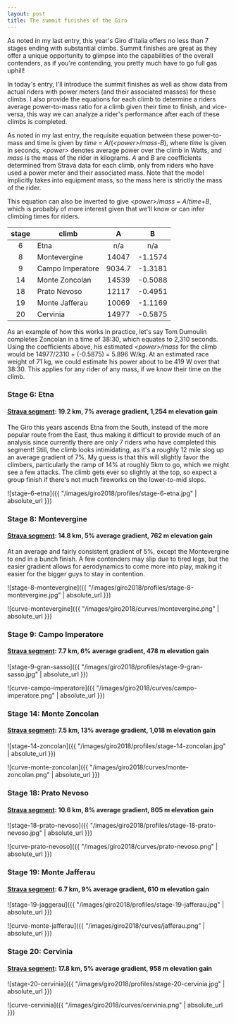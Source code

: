 ```yaml
---
layout: post
title: The summit finishes of the Giro
---
```


As noted in my last entry, this year's Giro d'Italia offers no less than 7 stages ending with substantial climbs. Summit finishes are great as they offer a unique opportunity to glimpse into the capabilities of the overall contenders, as if you're contending, you pretty much have to go full gas uphill! 

In today's entry, I'll introduce the summit finishes as well as show data from actual riders with power meters (and their associated masses) for these climbs. I also provide the equations for each climb to determine a riders average power-to-mass ratio for a climb given their time to finish, and vice-versa, this way we can analyze a rider's performance after each of these climbs is completed. 

As noted in my last entry, the requisite equation between these power-to-mass and time is given by *time* = *A*/(*\<power\>*/*mass*-*B*), where *time* is given in seconds, *\<power\>* denotes average power over the climb in Watts, and *mass* is the mass of the rider in kilograms. *A* and *B* are coefficients determined from Strava data for each climb, only from riders who have used a power meter and their associated mass. Note that the model implicitly takes into equipment mass, so the mass here is strictly the mass of the rider. 

This equation can also be inverted to give *\<power\>/mass* = *A*/*time*+*B*, which is probably of more interest given that we'll know or can infer climbing times for riders.

| **stage** | **climb**            | **A**    | **B**    |
| :--------:  | ----------------------- | :------------: | :------------: |
| 6     | Etna             | n/a | n/a |
| 8     | Montevergine     | 14047 | -1.1574 |
| 9     | Campo Imperatore | 9034.7 | -1.3181 |
| 14    | Monte Zoncolan   | 14539 | -0.5088 |
| 18    | Prato Nevoso     | 12117 | -0.4951 |
| 19    | Monte Jafferau   | 10069 | -1.1169 |
| 20    | Cervinia         | 14977 | -0.5875 |

As an example of how this works in practice, let's say Tom Dumoulin completes Zoncolan in a time of 38:30, which equates to 2,310 seconds. Using the coefficients above, his estimated *\<power\>/mass* for the climb would be 14977/2310 + (-0.5875) = 5.896 W/kg. At an estimated race weight of 71 kg, we could estimate his power about to be 419 W over that 38:30. This applies for any rider of any mass, if we know their time on the climb.

### Stage 6: Etna
#### [Strava segment](https://www.strava.com/segments/17456582): 19.2 km, 7% average gradient, 1,254 m elevation gain


The Giro this years ascends Etna from the South, instead of the more popular route from the East, thus making it difficult to provide much of an analysis since currently there are only 7 riders who have completed this segment! Still, the climb looks intimidating, as it's a roughly 12 mile slog up an average gradient of 7%. My guess is that this will slightly favor the climbers, particularly the ramp of 14% at roughly 5km to go, which we might see a few attacks. The climb gets ever so slightly at the top, so expect a group finish if there's not much fireworks on the lower-to-mid slops. 

![stage-6-etna]({{ "/images/giro2018/profiles/stage-6-etna.jpg" | absolute_url }})

### Stage 8: Montevergine
#### [Strava segment](https://www.strava.com/segments/8296241): 14.8 km, 5% average gradient, 762 m elevation gain

At an average and fairly consistent gradient of 5%, except the Montevergine to end in a bunch finish. A few contenders may slip due to tired legs, but the easier gradient allows for aerodynamics to come more into play, making it easier for the bigger guys to stay in contention.

![stage-8-montevergine]({{ "/images/giro2018/profiles/stage-8-montevergine.jpg" | absolute_url }})

![curve-montevergine]({{ "/images/giro2018/curves/montevergine.png" | absolute_url }})

### Stage 9: Campo Imperatore
#### [Strava segment](https://www.strava.com/segments/1607020): 7.7 km, 6% average gradient, 478 m elevation gain

![stage-9-gran-sasso]({{ "/images/giro2018/profiles/stage-9-gran-sasso.jpg" | absolute_url }})

![curve-campo-imperatore]({{ "/images/giro2018/curves/campo-imperatore.png" | absolute_url }})


### Stage 14: Monte Zoncolan
#### [Strava segment](https://www.strava.com/segments/657601): 7.5 km, 13% average gradient, 1,018 m elevation gain

![stage-14-zoncolan]({{ "/images/giro2018/profiles/stage-14-zoncolan.jpg" | absolute_url }})

![curve-monte-zoncolan]({{ "/images/giro2018/curves/monte-zoncolan.png" | absolute_url }})


### Stage 18: Prato Nevoso
#### [Strava segment](https://www.strava.com/segments/1747235): 10.6 km, 8% average gradient, 805 m elevation gain

![stage-18-prato-nevoso]({{ "/images/giro2018/profiles/stage-18-prato-nevoso.jpg" | absolute_url }})

![curve-prato-nevoso]({{ "/images/giro2018/curves/prato-nevoso.png" | absolute_url }})

### Stage 19: Monte Jafferau
#### [Strava segment](https://www.strava.com/segments/4106767): 6.7 km, 9% average gradient, 610 m elevation gain

![stage-19-jaggerau]({{ "/images/giro2018/profiles/stage-19-jafferau.jpg" | absolute_url }})

![curve-monte-jafferau]({{ "/images/giro2018/curves/jafferau.png" | absolute_url }})

### Stage 20: Cervinia
#### [Strava segment](https://www.strava.com/segments/9604560): 17.8 km, 5% average gradient, 958 m elevation gain

![stage-20-cervinia]({{ "/images/giro2018/profiles/stage-20-cervinia.jpg" | absolute_url }})

![curve-cervinia]({{ "/images/giro2018/curves/cervinia.png" | absolute_url }})
